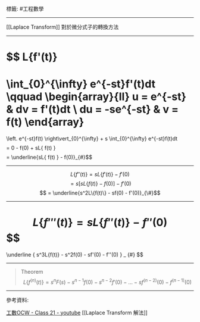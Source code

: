 標籤: #工程數學 

---

[[Laplace Transform]] 對於微分式子的轉換方法

---

$$
L\{f'(t)\} 
= 
\int_{0}^{\infty}
	e^{-st}f'(t)dt 
\qquad
\begin{array}{ll} 
	u = e^{-st}    &  dv = f'(t)dt \\
	du = -se^{-st} &  v = f(t)
\end{array}
$$
$$
=
\left. e^{-st}f(t) \right\vert_{0}^{\infty} 
+
s \int_{0}^{\infty} e^{-st}f(t)dt
$$
$$ = 0 - f(0) + sL\{ f(t) \}$$
$$ = \underline{sL\{ f(t) \} - f(0)}_{\#}$$

---

$$L\{f''(t)\} = sL\{f'(t)\} - f'(0)$$
$$ = s[sL\{f(t)\} - f(0)] - f'(0)$$
$$ = \underline{s^2L\{f(t)\} - sf(0) - f'(0)}_{\#}$$

---

$$L\{f'''(t)\} = sL\{f''(t)\} - f''(0)$$
$$ 
=
\underline
{
	s^3L\{f(t)\} - s^2f(0) - sf'(0) - f''(0)
}
_
{\#}
$$

---

> Theorem
> $$L\{f^{(n)}(t)\} = s^nF(s) - s^{n - 1}f(0) - s^{n - 2}f'(0) - \dots - sf^{(n - 2)}(0) - f^{(n - 1)}(0)$$

---

參考資料:

[工數OCW - Class 21 - youtube](https://youtu.be/0sAa2XUDXMs)
[[Laplace Transform 解法]]
